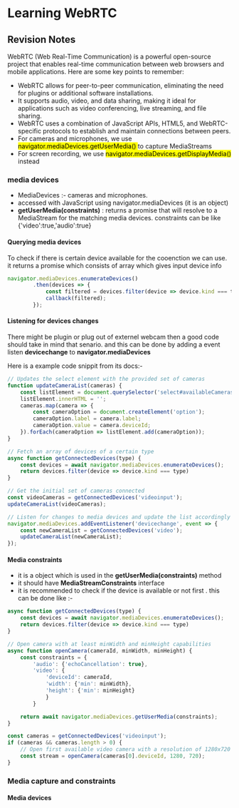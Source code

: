 
# Learning WebRTC 
## Revision Notes

WebRTC (Web Real-Time Communication) is a powerful open-source project that enables real-time communication between web browsers and mobile applications. Here are some key points to remember:

- WebRTC allows for peer-to-peer communication, eliminating the need for plugins or additional software installations.
- It supports audio, video, and data sharing, making it ideal for applications such as video conferencing, live streaming, and file sharing.
- WebRTC uses a combination of JavaScript APIs, HTML5, and WebRTC-specific protocols to establish and maintain connections between peers.
-  For cameras and microphones, we use  <mark>navigator.mediaDevices.getUserMedia()  </mark>to capture MediaStreams
- For screen recording, we use  <mark>navigator.mediaDevices.getDisplayMedia()  </mark>instead




### media devices

- MediaDevices :-  cameras and microphones.
- accessed with JavaScript using navigator.mediaDevices (it is an object)
- **getUserMedia(constraints)** : returns a promise that will resolve to a MediaStream for the matching media devices. constraints can be like {'video':true,'audio':true}

#### Querying media devices

To check if there is certain device available for the cooenction we can use. it returns a promise which consists of array which gives input device info
``` js
navigator.mediaDevices.enumerateDevices()
        .then(devices => {
            const filtered = devices.filter(device => device.kind === type);
            callback(filtered);
        });
```

#### Listening for devices changes 

There might be plugin or plug out of externel webcam then a good code should take in mind that senario. and this can be done by adding a event listen **devicechange** to **navigator.mediaDevices** 

Here is a example code snippit from its docs:-
``` js 
// Updates the select element with the provided set of cameras
function updateCameraList(cameras) {
    const listElement = document.querySelector('select#availableCameras');
    listElement.innerHTML = '';
    cameras.map(camera => {
        const cameraOption = document.createElement('option');
        cameraOption.label = camera.label;
        cameraOption.value = camera.deviceId;
    }).forEach(cameraOption => listElement.add(cameraOption));
}

// Fetch an array of devices of a certain type
async function getConnectedDevices(type) {
    const devices = await navigator.mediaDevices.enumerateDevices();
    return devices.filter(device => device.kind === type)
}

// Get the initial set of cameras connected
const videoCameras = getConnectedDevices('videoinput');
updateCameraList(videoCameras);

// Listen for changes to media devices and update the list accordingly
navigator.mediaDevices.addEventListener('devicechange', event => {
    const newCameraList = getConnectedDevices('video');
    updateCameraList(newCameraList);
});
```
#### Media constraints
- it is a object which is used in the **getUserMedia(constraints)** method
- it should have **MediaStreamConstraints** interface
- it is recommended to check if the device is available or not first . this can be done like :- 
```js 
async function getConnectedDevices(type) {
    const devices = await navigator.mediaDevices.enumerateDevices();
    return devices.filter(device => device.kind === type)
}

// Open camera with at least minWidth and minHeight capabilities
async function openCamera(cameraId, minWidth, minHeight) {
    const constraints = {
        'audio': {'echoCancellation': true},
        'video': {
            'deviceId': cameraId,
            'width': {'min': minWidth},
            'height': {'min': minHeight}
            }
        }

    return await navigator.mediaDevices.getUserMedia(constraints);
}

const cameras = getConnectedDevices('videoinput');
if (cameras && cameras.length > 0) {
    // Open first available video camera with a resolution of 1280x720 pixels
    const stream = openCamera(cameras[0].deviceId, 1280, 720);
}
```

### Media capture and constraints

#### Media devices
